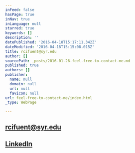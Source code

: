 ```yaml
---
inFeed: false
hasPage: true
inNav: true
inLanguage: null
starred: true
keywords: []
description: ''
datePublished: '2016-04-18T15:17:11.342Z'
dateModified: '2016-04-18T15:15:08.015Z'
title: rcifuent@syr.edu
author: []
sourcePath: _posts/2016-01-26-feel-free-to-contact-me.md
published: true
authors: []
publisher:
  name: null
  domain: null
  url: null
  favicon: null
url: feel-free-to-contact-me/index.html
_type: WebPage

---
```

## rcifuent@syr.edu

## [LinkedIn][0]

[0]: https://www.linkedin.com/in/rafacifuentes
